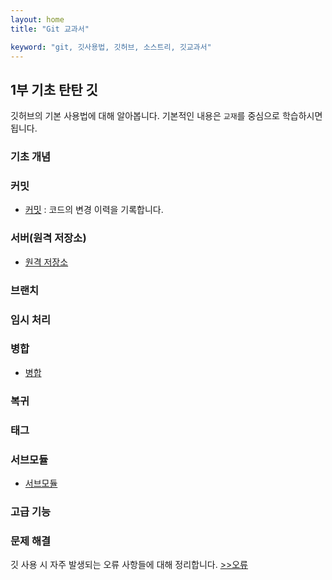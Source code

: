 ```yaml
---
layout: home
title: "Git 교과서"

keyword: "git, 깃사용법, 깃허브, 소스트리, 깃교과서"
---
```


## 1부 기초 탄탄 깃
깃허브의 기본 사용법에 대해 알아봅니다. 기본적인 내용은 `교재`를 중심으로 학습하시면 됩니다. 

### 기초 개념

### 커밋
* [커밋](commit) : 코드의 변경 이력을 기록합니다.

### 서버(원격 저장소)
* [원격 저장소](remote)

### 브랜치

### 임시 처리

### 병합
* [병합](merge)

### 복귀

### 태그

### 서브모듈
* [서브모듈](soubmodule)

### 고급 기능

### 문제 해결
깃 사용 시 자주 발생되는 오류 사항들에 대해 정리합니다. [>>오류](error)





